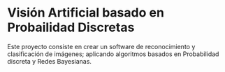 # Visión Artificial basado en Probailidad Discretas
Este proyecto consiste en crear un software de reconocimiento y clasificación de imágenes; aplicando algoritmos basados en Probabilidad discreta y Redes Bayesianas.
